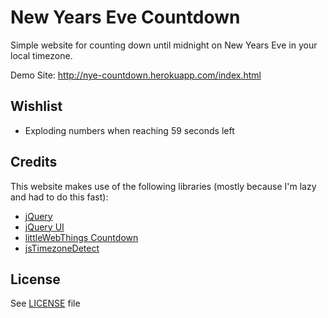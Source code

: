 New Years Eve Countdown
=============

Simple website for counting down until midnight on New Years Eve in your local timezone.

Demo Site:
http://nye-countdown.herokuapp.com/index.html

## Wishlist
* Exploding numbers when reaching 59 seconds left


## Credits

This website makes use of the following libraries (mostly because I'm lazy and had to do this fast):
* [jQuery](jquery.com)
* [jQuery UI](jqueryui.com)
* [littleWebThings Countdown](http://www.littlewebthings.com/projects/countdown/example/)
* [jsTimezoneDetect](http://pellepim.bitbucket.org/jstz/)

## License
See [LICENSE](/LICENSE) file